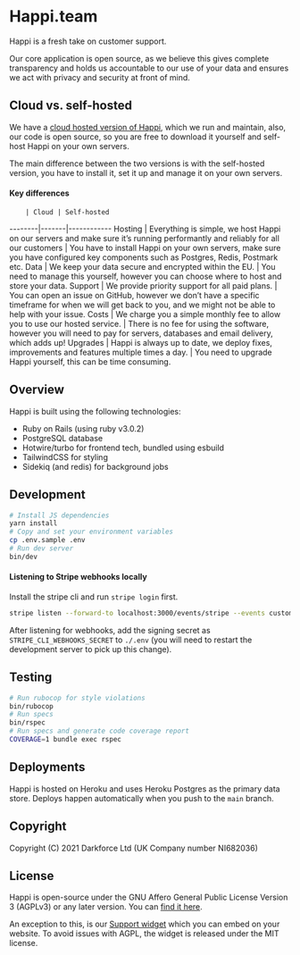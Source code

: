 # Happi.team

Happi is a fresh take on customer support.

Our core application is open source, as we believe this gives complete transparency and holds us accountable to our use of your data and ensures we act with privacy and security at front of mind.

## Cloud vs. self-hosted

We have a [cloud hosted version of Happi](https://happi.team), which we run and maintain, also, our code is open source, so you are free to download it yourself and self-host Happi on your own servers.

The main difference between the two versions is with the self-hosted version, you have to install it, set it up and manage it on your own servers.

#### Key differences

        | Cloud | Self-hosted
--------|-------|------------
Hosting | Everything is simple, we host Happi on our servers and make sure it’s running performantly and reliably for all our customers | You have to install Happi on your own servers, make sure you have configured key components such as Postgres, Redis, Postmark etc.
Data | We keep your data secure and encrypted within the EU. | You need to manage this yourself, however you can choose where to host and store your data.
Support | We provide priority support for all paid plans. | You can open an issue on GitHub, however we don’t have a specific timeframe for when we will get back to you, and we might not be able to help with your issue.
Costs | We charge you a simple monthly fee to allow you to use our hosted service. | There is no fee for using the software, however you will need to pay for servers, databases and email delivery, which adds up!
Upgrades | Happi is always up to date, we deploy fixes, improvements and features multiple times a day. | You need to upgrade Happi yourself, this can be time consuming.

## Overview

Happi is built using the following technologies:
- Ruby on Rails (using ruby v3.0.2)
- PostgreSQL database
- Hotwire/turbo for frontend tech, bundled using esbuild
- TailwindCSS for styling
- Sidekiq (and redis) for background jobs

## Development

```sh
# Install JS dependencies
yarn install
# Copy and set your environment variables
cp .env.sample .env
# Run dev server
bin/dev
```

#### Listening to Stripe webhooks locally

Install the stripe cli and run `stripe login` first.

```sh
stripe listen --forward-to localhost:3000/events/stripe --events customer.subscription.updated,customer.subscription.deleted
```

After listening for webhooks, add the signing secret as `STRIPE_CLI_WEBHOOKS_SECRET` to `./.env` (you will need to restart the development server to pick up this change).

## Testing

```sh
# Run rubocop for style violations
bin/rubocop
# Run specs
bin/rspec
# Run specs and generate code coverage report
COVERAGE=1 bundle exec rspec
```

## Deployments

Happi is hosted on Heroku and uses Heroku Postgres as the primary data store. Deploys happen automatically when you push to the `main` branch.

## Copyright

Copyright (C) 2021 Darkforce Ltd (UK Company number NI682036)

## License

Happi is open-source under the GNU Affero General Public License Version 3 (AGPLv3) or any later version. You can [find it here](./LICENSE).

An exception to this, is our [Support widget](https://github.com/phawk/happi-widget) which you can embed on your website. To avoid issues with AGPL, the widget is released under the MIT license.
